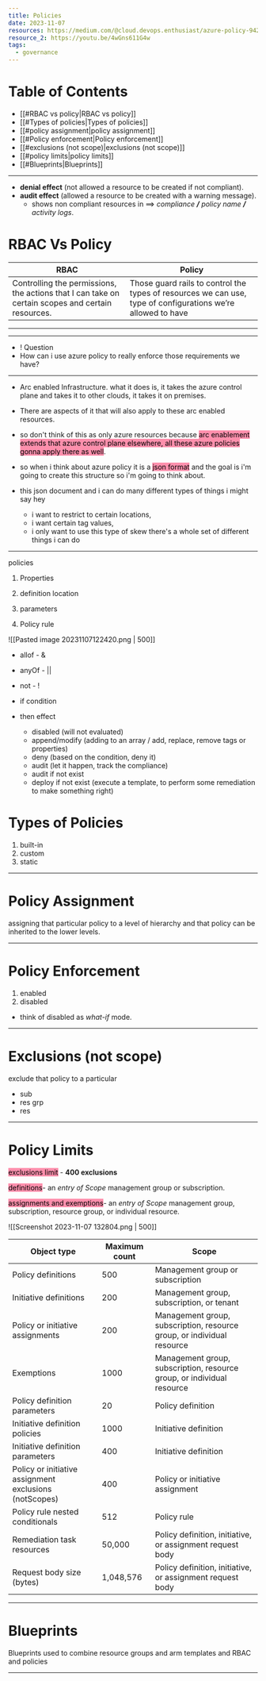 ```yaml
---
title: Policies
date: 2023-11-07
resources: https://medium.com/@cloud.devops.enthusiast/azure-policy-942253b46a59
resource_2: https://youtu.be/4wGns611G4w
tags:
  - governance
---
```


# Table of Contents

- [[#RBAC vs policy|RBAC vs policy]]
- [[#Types of policies|Types of policies]]
- [[#policy assignment|policy assignment]]
- [[#Policy enforcement|Policy enforcement]]
- [[#exclusions (not scope)|exclusions (not scope)]]
- [[#policy limits|policy limits]]
- [[#Blueprints|Blueprints]]

---

- **denial effect** (not allowed a resource to be created if not compliant).
- **audit effect** (allowed a resource to be created with a warning message).
	- shows non compliant resources in ==> *compliance **/** policy name **/** activity logs*.

# RBAC Vs Policy

| RBAC                                                                                              | Policy                                                                                                       |
| ------------------------------------------------------------------------------------------------- | ------------------------------------------------------------------------------------------------------------ |
| Controlling the permissions, the actions that I can take on certain scopes and certain resources. | Those guard rails to control the types of resources we can use, type of configurations we’re allowed to have | 

---

---

- ! Question
- How can i use azure policy to really enforce those requirements we have?

---

- Arc enabled Infrastructure. what it does is, it takes the azure control plane and takes it to other clouds, it takes it on premises.
- There are aspects of it that will also apply to these arc enabled resources.
- so don't think of this as only azure resources because <mark style="background: #FF5582A6;">arc enablement extends that azure control plane elsewhere, all these azure policies gonna apply there as well</mark>.

- so when i think about azure policy it is a <mark style="background: #FF5582A6;">json format</mark> and the goal is i'm going to create this structure so i'm going to think about.
- this json document and i can do many different types of things i might say hey 
	- i want to restrict to certain locations, 
	- i want certain tag values, 
	- i only want to use this type of skew 
	there's a whole set of different things i can do

---

policies

1. Properties

2. definition location

3. parameters

4. Policy rule

![[Pasted image 20231107122420.png | 500]]
- allof - &
- anyOf - ||
- not - !

- if condition
- then effect
	- disabled (will not evaluated)
	- append/modify (adding to an array / add, replace, remove tags or properties)
	- deny (based on the condition, deny it)
	- audit (let it happen, track the compliance)
	- audit if not exist
	- deploy if not exist (execute a template, to perform some remediation to make something right)

# Types of Policies

1. built-in
2. custom
3. static

---
# Policy Assignment

assigning that particular policy to a level of hierarchy and that policy can be inherited to the lower levels.

---
# Policy Enforcement

1. enabled
2. disabled

- think of disabled as *what-if* mode.

---
# Exclusions (not scope)

exclude that policy to a particular
- sub
- res grp
- res

---

# Policy Limits


<mark style="background: #FF5582A6;">exclusions limit</mark> - **400 exclusions**

<mark style="background: #FF5582A6;">definitions</mark>- an *entry of Scope*
	management group or
	subscription. 
	
<mark style="background: #FF5582A6;">assignments and exemptions</mark>- an *entry of Scope*
	management group,
	subscription, 
	resource group, or 
	individual resource.

![[Screenshot 2023-11-07 132804.png | 500]]

|Object type|Maximum count|Scope|
|---|---|---|
|Policy definitions|500|Management group or subscription|
|Initiative definitions|200|Management group, subscription, or tenant|
|Policy or initiative assignments|200|Management group, subscription, resource group, or individual resource|
|Exemptions|1000|Management group, subscription, resource group, or individual resource|
|Policy definition parameters|20|Policy definition|
|Initiative definition policies|1000|Initiative definition|
|Initiative definition parameters|400|Initiative definition|
|Policy or initiative assignment exclusions (notScopes)|400|Policy or initiative assignment|
|Policy rule nested conditionals|512|Policy rule|
|Remediation task resources|50,000|Policy definition, initiative, or assignment request body|
|Request body size (bytes)|1,048,576|Policy definition, initiative, or assignment request body|

---
# Blueprints

Blueprints used to combine resource groups and arm templates and RBAC and policies

---
